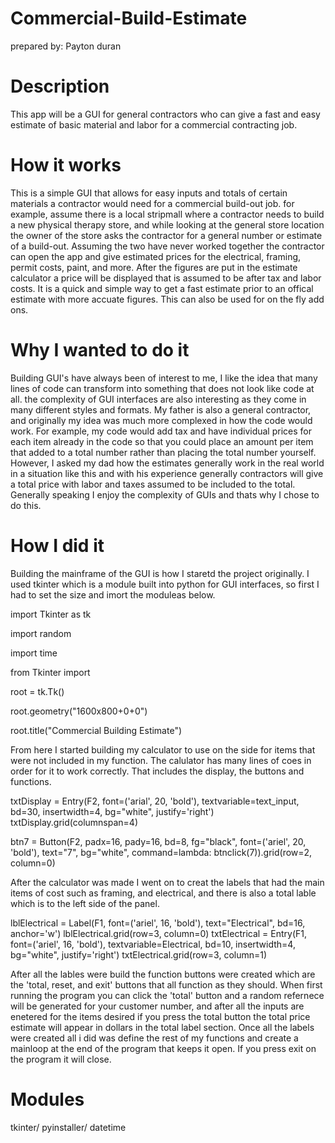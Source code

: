 # Commercial-Build-Estimate
prepared by: Payton duran

# Description 
This app will be a GUI for general contractors who can give a fast and easy estimate of basic material and labor for a commercial contracting job.

# How it works
This is a simple GUI that allows for easy inputs and totals of certain materials a contractor would need for a commercial build-out job. for example, assume there is a local stripmall where a contractor needs to build a new physical therapy store, and while looking at the general store location the owner of the store asks the contractor for a general number or estimate of a build-out. Assuming the two have never worked together the contractor can open the app and give estimated prices for the electrical, framing, permit costs, paint, and more. After the figures are put in the estimate calculator a price will be displayed that is assumed to be after tax and labor costs. It is a quick and simple way to get a fast estimate prior to an offical estimate with more accuate figures. This can also be used for on the fly add ons. 

# Why I wanted to do it
Building GUI's have always been of interest to me, I like the idea that many lines of code can transform into something that does not look like code at all. the complexity of GUI interfaces are also interesting as they come in many different styles and formats. My father is also a general contractor, and originally my idea was much more complexed in how the code would work. For example, my code would add tax and have individual prices for each item already in the code so that you could place an amount per item that added to a total number rather than placing the total number yourself. However, I asked my dad how the estimates generally work in the real world in a situation like this and with his experience generally contractors will give a total price with labor and taxes assumed to be included to the total. Generally speaking I enjoy the complexity of GUIs and thats why I chose to do this.

# How I did it
Building the mainframe of the GUI is how I staretd the project originally. I used tkinter which is a module built into python for GUI interfaces, so first I had to set the size and imort the moduleas below. 

import Tkinter as tk

import random

import time

from Tkinter import 

root = tk.Tk()

root.geometry("1600x800+0+0")

root.title("Commercial Building Estimate")

From here I started building my calculator to use on the side for items that were not included in my function. The calulator has many lines of coes in order for it to work correctly. That includes the display, the buttons and functions. 



txtDisplay = Entry(F2, font=('arial', 20, 'bold'), textvariable=text_input, bd=30, insertwidth=4,
                   bg="white", justify='right')
txtDisplay.grid(columnspan=4)

btn7 = Button(F2, padx=16, pady=16, bd=8, fg="black", font=('ariel', 20, 'bold'),
           text="7", bg="white", command=lambda: btnclick(7)).grid(row=2, column=0)




After the calculator was made I went on to creat the labels that had the main items of cost such as framing, and electrical, and there is also a total lable which is to the left side of the panel. 



lblElectrical = Label(F1, font=('ariel', 16, 'bold'), text="Electrical", bd=16, anchor='w')
lblElectrical.grid(row=3, column=0)
txtElectrical = Entry(F1, font=('ariel', 16, 'bold'), textvariable=Electrical, bd=10, insertwidth=4,
                     bg="white", justify='right')
txtElectrical.grid(row=3, column=1)






After all the lables were build the function buttons were created which are the 'total, reset, and exit' buttons that all function as they should. When first running the program you can click the 'total' button and a random refernece will be generated for your customer number, and after all the inputs are enetered for the items desired if you press the total button the total price estimate will appear in dollars in the total label section. Once all the labels were created all i did was define the rest of my functions and create a mainloop at the end of the program that keeps it open. If you press exit on the program it will close. 

# Modules
tkinter/
pyinstaller/
datetime

